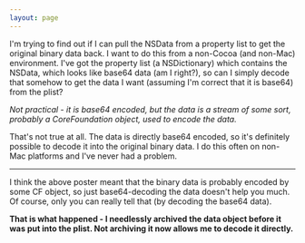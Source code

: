 ```yaml
---
layout: page
---
```




I'm trying to find out if I can pull the NSData from a property list to get the original binary data back. I want to do this from a non-Cocoa (and non-Mac) environment. I've got the property list (a NSDictionary) which contains the NSData, which looks like base64 data (am I right?), so can I simply decode that somehow to get the data I want (assuming I'm correct that it is base64) from the plist?

*Not practical - it is base64 encoded, but the data is a stream of some sort, probably a CoreFoundation object, used to encode the data.*

That's not true at all.  The data is directly base64 encoded, so it's definitely possible to decode it into the original binary data.  I do this often on non-Mac platforms and I've never had a problem.

----

I think the above poster meant that the binary data is probably encoded by some CF object, so just base64-decoding the data doesn't help you much. Of course, only you can really tell that (by decoding the base64 data).

**That is what happened - I needlessly archived the data object before it was put into the plist. Not archiving it now allows me to decode it directly.**
